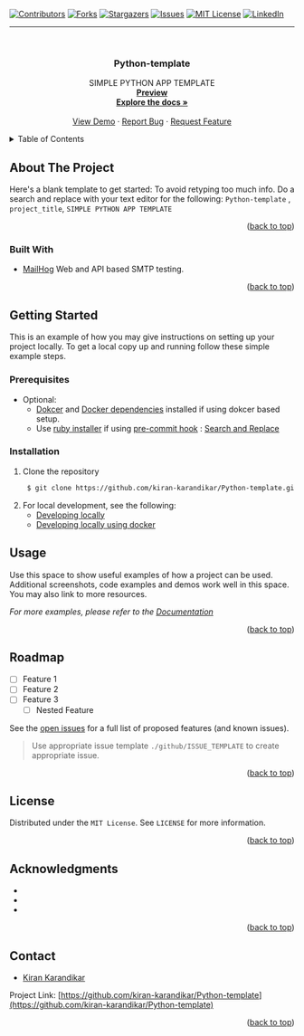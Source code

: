 <div id="top"></div>

[![Contributors][contributors-shield]][contributors-url]
[![Forks][forks-shield]][forks-url]
[![Stargazers][stars-shield]][stars-url]
[![Issues][issues-shield]][issues-url]
[![MIT License][license-shield]][license-url]
[![LinkedIn][linkedin-shield]][linkedin-url]

[contributors-shield]: https://img.shields.io/github/contributors/kiran-karandikar/Python-template?style=for-the-badge

[contributors-url]: https://github.com/Kiran-Karandikar/Python-template/graphs/contributors

[forks-shield]: https://img.shields.io/github/forks/Kiran-Karandikar/Python-template?style=for-the-badge

[forks-url]: https://github.com/Kiran-Karandikar/Python-template/network

[stars-shield]: https://img.shields.io/github/stars/Kiran-Karandikar/Python-template?style=for-the-badge

[stars-url]: https://github.com/Kiran-Karandikar/Python-template/stargazers

[issues-shield]: https://img.shields.io/github/issues/Kiran-Karandikar/Python-template?style=for-the-badge

[issues-url]: https://github.com/Kiran-Karandikar/Python-template/issues

[license-shield]: https://img.shields.io/github/license/Kiran-Karandikar/Python-template?style=for-the-badge

[license-url]: https://github.com/Kiran-Karandikar/Python-template/blob/master/LICENSE

[linkedin-shield]: https://img.shields.io/badge/-LinkedIn-black.svg?style=for-the-badge&logo=linkedin&colorB=555

[linkedin-url]: https://linkedin.com/in/kiran-karandikar

---------


<!-- PROJECT LOGO -->
<br />
<div align="center">
<h3 align="center">Python-template</h3>
  <p align="center">
    SIMPLE PYTHON APP TEMPLATE
    <br />
    <a href="https://kiran-karandikar.github.io/Python-template"><strong>Preview</strong></a>
    <br />
    <a href="https://github.com/kiran-karandikar/Python-template"><strong>Explore the docs »</strong></a>
    <br />
    <br />
    <a href="https://github.com/kiran-karandikar/Python-template">View Demo</a>
    ·
    <a href="https://github.com/kiran-karandikar/Python-template/issues">Report Bug</a>
    ·
    <a href="https://github.com/kiran-karandikar/Python-template/issues">Request Feature</a>
  </p>
</div>

<!-- BADGES.MD Finish -->



<!-- TABLE OF CONTENTS -->
<details>
  <summary>Table of Contents</summary>
  <ol>
    <li>
      <a href="#about-the-project">About The Project</a>
      <ul>
        <li><a href="#built-with">Built With</a></li>
      </ul>
    </li>
    <li>
      <a href="#getting-started">Getting Started</a>
      <ul>
        <li><a href="#prerequisites">Prerequisites</a></li>
        <li><a href="#installation">Installation</a></li>
      </ul>
    </li>
    <li><a href="#usage">Usage</a></li>
    <!-- <li><a href="#roadmap">Roadmap</a></li> -->
    <li><a href="#license">License</a></li>
    <li><a href="#contact">Contact</a></li>
    <li><a href="#acknowledgments">Acknowledgments</a></li>
  </ol>
</details>

<!-- ABOUT THE PROJECT -->

## About The Project

Here's a blank template to get started: To avoid retyping too much info. Do a
search and replace with your text editor for the following: `Python-template`
, `project_title`, `SIMPLE PYTHON APP TEMPLATE`

<p align="right">(<a href="#top">back to top</a>)</p>

### Built With

- [MailHog](https://github.com/mailhog/MailHog) Web and API based SMTP testing.


<p align="right">(<a href="#top">back to top</a>)</p>



<!-- GETTING STARTED -->

## Getting Started

This is an example of how you may give instructions on setting up your project
locally.
To get a local copy up and running follow these simple example steps.

### Prerequisites

- Optional:
  - [Dokcer](https://www.docker.com/get-started/) and [Docker dependencies](https://docs.docker.com/desktop/install/windows-install/) installed if using dokcer based setup.
  - Use [ruby installer](https://rubyinstaller.org/) if using [pre-commit hook](https://pre-commit.com/) : [Search and Replace](https://github.com/mattlqx/pre-commit-search-and-replace)

### Installation

1. Clone the repository
   ```sh
    $ git clone https://github.com/kiran-karandikar/Python-template.git
   ```
2. For local development, see the following:
   - [Developing locally](./base/docs/source/developing-locally.rst)
   - [Developing locally using docker](./base/docs/source/developing-locally-docker.rst)

<!-- USAGE EXAMPLES -->

## Usage

Use this space to show useful examples of how a project can be used. Additional
screenshots, code examples and demos work well in this space. You may also link
to more resources.

_For more examples, please refer to the [Documentation](https://example.com)_

<p align="right">(<a href="#top">back to top</a>)</p>



<!-- ROADMAP -->

## Roadmap

- [ ] Feature 1
- [ ] Feature 2
- [ ] Feature 3
	- [ ] Nested Feature

See the [open issues](https://github.com/kiran-karandikar/Python-template/issues) for a
full list of proposed features (and known issues).

> Use appropriate issue template `./github/ISSUE_TEMPLATE` to create appropriate
  issue.

<p align="right">(<a href="#top">back to top</a>)</p>

<!-- LICENSE -->

## License

Distributed under the `MIT License`. See `LICENSE` for more information.

<p align="right">(<a href="#top">back to top</a>)</p>

<!-- ACKNOWLEDGMENTS -->

## Acknowledgments

* []()
* []()
* []()

<p align="right">(<a href="#top">back to top</a>)</p>

<!-- MARKDOWN LINKS & IMAGES -->

<!-- CONTACT -->

## Contact

- [Kiran Karandikar](mailto:hkarandikar@gmail.com)

Project
Link: [https://github.com/kiran-karandikar/Python-template](https://github.com/kiran-karandikar/Python-template)

<p align="right">(<a href="#top">back to top</a>)</p>
